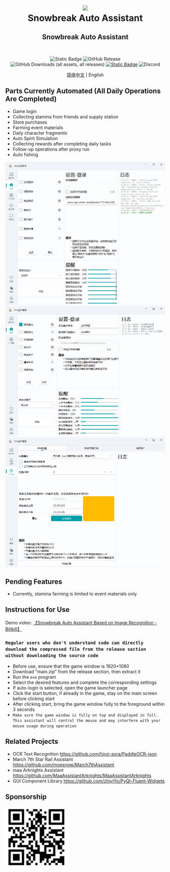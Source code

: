 <div align="center">
    <h1>
        <img src="../asset/logo.png" width="200"/>
        <br/>
        Snowbreak Auto Assistant
    </h1>
    <h2>Snowbreak Auto Assistant</h2>
    <br/>

![Static Badge](https://img.shields.io/badge/platfrom-Windows-%2329F1FF)
![GitHub Release](https://img.shields.io/github/v/release/LaoZhuJackson/SnowbreakAutoAssistant?color=%2329F1FF)
![GitHub Downloads (all assets, all releases)](https://img.shields.io/github/downloads/LaoZhuJackson/SnowbreakAutoAssistant/total?color=%2329F1FF)
[![Static Badge](https://img.shields.io/badge/QQ_Group-996710620-%2329F1FF)](https://qm.qq.com/q/CIvpwI3qVy)
![Discord](https://img.shields.io/discord/1301841513919152158?logo=discord&color=%2329F1FF)

<a href="../README.md">简体中文</a> | English
</div>

## Parts Currently Automated (All Daily Operations Are Completed)

- Game login
- Collecting stamina from friends and supply station
- Store purchases
- Farming event materials
- Daily character fragments
- Auto Spirit Simulation
- Collecting rewards after completing daily tasks
- Follow-up operations after proxy run
- Auto fishing

![2.png](../asset%2F2.png)
![3.png](../asset%2F3.png)
![4.png](../asset%2F4.png)

## Pending Features

- Currently, stamina farming is limited to event materials only

## Instructions for Use

Demo video: [【Snowbreak Auto Assistant Based on Image Recognition - Bilibili】](https://b23.tv/W9OA85k)

### `Regular users who don't understand code can directly download the compressed file from the release section without downloading the source code`

- Before use, ensure that the game window is 1920*1080
- Download "main.zip" from the release section, then extract it
- Run the `exe` program
- Select the desired features and complete the corresponding settings
- If auto-login is selected, open the game launcher page
- Click the start button, if already in the game, stay on the main screen before clicking start
- After clicking start, bring the game window fully to the foreground within 3 seconds
- `Make sure the game window is fully on top and displayed in full. This assistant will control the mouse and may interfere with your mouse usage during operation`

## Related Projects

- OCR Text Recognition https://github.com/hiroi-sora/PaddleOCR-json
- March 7th Star Rail Assistant https://github.com/moesnow/March7thAssistant
- maa Arknights Assistant https://github.com/MaaAssistantArknights/MaaAssistantArknights
- GUI Component Library https://github.com/zhiyiYo/PyQt-Fluent-Widgets

## Sponsorship

<img src="../asset/support.png" width="200"/>
